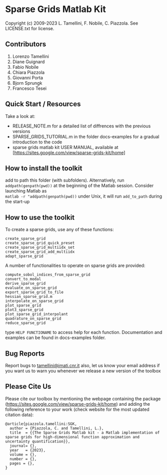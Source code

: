 # Sparse Grids Matlab Kit
Copyright (c) 2009-2023 L. Tamellini, F. Nobile, C. Piazzola.
See LICENSE.txt for license.


## Contributors

1. Lorenzo Tamellini
2. Diane Guignard
3. Fabio Nobile
4. Chiara Piazzola
5. Giovanni Porta
6. Bjorn Sprungk
7. Francesco Tesei


## Quick Start / Resources
Take a look at:
  - RELEASE_NOTE.m for a detailed list of diffrences with the previous versions
  - SPARSE_GRIDS_TUTORIAL.m in the folder docs-examples for a gradual introduction to the code
  - sparse grids matlab kit USER MANUAL, available at [https://sites.google.com/view/sparse-grids-kit/home]



## How to install the toolkit
add to path this folder (with subfolders). Alternatively, run 
```addpath(genpath(pwd))```
at the beginning of the Matlab session. Consider launching Matlab as  
```matlab -r "addpath(genpath(pwd))```
under Unix, it will run `add_to_path` during the start-up


## How to use the toolkit
To create a sparse grids, use any of these functions:
```
create_sparse_grid
create_sparse_grid_quick_preset
create_sparse_grid_multiidx_set
create_sparse_grid_add_multiidx
adapt_sparse_grid
```

A number of functionalities to operate on sparse grids are provided: 
```
compute_sobol_indices_from_sparse_grid
convert_to_modal
derive_sparse_grid
evaluate_on_sparse_grid
export_sparse_grid_to_file
hessian_sparse_grid.m
interpolate_on_sparse_grid
plot_sparse_grid
plot3_sparse_grid
plot_sparse_grid_interpolant
quadrature_on_sparse_grid
reduce_sparse_grid
```
type `HELP FUNCTIONAME` to access help for each function.
Documentation and examples can be found in docs-examples folder. 



## Bug Reports
Report bugs to tamellini@imati.cnr.it
also, let us know your email address if you want us to warn you whenever we release a new version of the toolbox



## Please Cite Us
Please cite our toolbox by mentioning the webpage containing the package (https://sites.google.com/view/sparse-grids-kit/home) and adding the following reference to your work (check website for the most updated citation data):
```
@article{piazzola.tamellini:SGK,
  author = {Piazzola, C. and Tamellini, L.},
  title  = {{The Sparse Grids Matlab kit - a Matlab implementation of sparse grids for high-dimensional function approximation and uncertainty quantification}},
  journal= {},
  year   = {2023},
  volume = {},
  number = {},
  pages = {},
}
```




